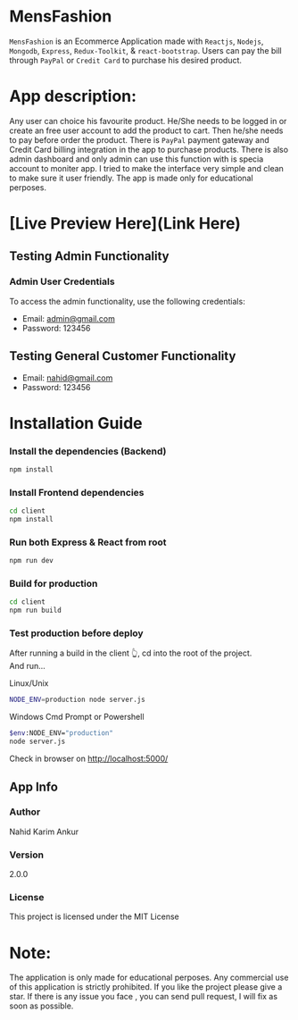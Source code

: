 # MensFashion

`MensFashion` is an Ecommerce Application made with `Reactjs`, `Nodejs`, `Mongodb`, `Express`, `Redux-Toolkit`,  & `react-bootstrap`. Users can pay the bill through `PayPal` or `Credit Card` to purchase his desired product. 

# App description:
Any user can choice his favourite product. He/She needs to be logged in or create an free user account to add the product to cart. Then he/she needs to pay before order the product. There is  `PayPal` payment gateway and Credit Card billing integration in the app to purchase products. There is also admin dashboard and only admin can use this function with is specia account to moniter app. I tried to make the interface very simple and clean to make sure it user friendly. The app is made only for educational perposes.

# [Live Preview Here](Link Here)

## Testing Admin Functionality
### Admin User Credentials

To access the admin functionality, use the following credentials:

- Email: admin@gmail.com
- Password: 123456

## Testing General Customer Functionality

- Email: nahid@gmail.com
- Password: 123456

# Installation Guide

### Install the dependencies (Backend)

```bash
npm install
```

### Install Frontend dependencies

```bash
cd client
npm install
```

### Run both Express & React from root

```bash
npm run dev
```

### Build for production

```bash
cd client
npm run build
```

### Test production before deploy

After running a build in the client 👆, cd into the root of the project.  
And run...

Linux/Unix 
```bash
NODE_ENV=production node server.js
```
Windows Cmd Prompt or Powershell 
```bash
$env:NODE_ENV="production"
node server.js
```

Check in browser on [http://localhost:5000/](http://localhost:5000/)

## App Info

### Author

Nahid Karim Ankur

### Version

2.0.0

### License

This project is licensed under the MIT License


# Note:
The application is only made for educational perposes. Any commercial use of this application is strictly prohibited.
If you like the project please give a star. If there is any issue you face , you can send pull request, I will fix as soon as possible.
